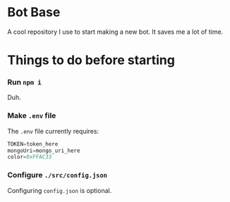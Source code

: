 # Bot Base
A cool repository I use to start making a new bot.
It saves me a lot of time.

# Things to do before starting
### Run `npm i`
Duh.

### Make `.env` file
The `.env` file currently requires:
```js
TOKEN=token_here
mongoUri=mongo_uri_here
color=0xFFAC33
```

### Configure `./src/config.json`
Configuring `config.json` is optional.
